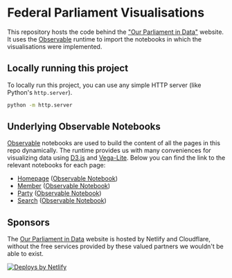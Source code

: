 # Federal Parliament Visualisations
This repository hosts the code behind the <a href="https://parliamentdata.be">"Our Parliament in Data"</a> website. It uses the <a href="https://observablehq.com">Observable</a> runtime to import the notebooks in which the visualisations were implemented.

## Locally running this project
To locally run this project, you can use any simple HTTP server (like Python's `http.server`).

```sh
python -m http.server
```

## Underlying Observable Notebooks
<a href="https://observablehq.com">Observable</a> notebooks are used to build the content of all the pages in this repo dynamically. The runtime provides us with many conveniences for visualizing data using <a href="https://d3js.org">D3.js</a> and <a href="https://vega.github.io/vega-lite/">Vega-Lite</a>. Below you can find the link to the relevant notebooks for each page:

- <a href="https://parliamentdata.be">Homepage</a> (<a href="https://observablehq.com/@laurensdeb/hoe-is-het-gesteld-met-ons-federale-parlement?collection=@laurensdeb/belgisch-federaal-parlement">Observable Notebook</a>)
- <a href="https://parliamentdata.be/member">Member</a> (<a href="https://observablehq.com/@laurensdeb/untitled/3?collection=@laurensdeb/belgisch-federaal-parlement&session=55&member=3c75984bb3">Observable Notebook</a>)
- <a href="https://parliamentdata.be/party">Party</a> (<a href="https://observablehq.com/@laurensdeb/untitled/2?party=CD%26V&session=55">Observable Notebook</a>)
- <a href="https://parliamentdata.be/search">Search</a> (<a href="https://observablehq.com/@laurensdeb/ons-parlement-in-data?collection=@laurensdeb/belgisch-federaal-parlement">Observable Notebook</a>)


## Sponsors
The <a href="https://parliamentdata.be">Our Parliament in Data</a> website is hosted by Netlify and Cloudflare, without the free services provided by these valued partners we wouldn't be able to exist.

  <a href="https://www.netlify.com">
    <img src="https://www.netlify.com/img/global/badges/netlify-color-accent.svg" alt="Deploys by Netlify" />
  </a>

